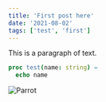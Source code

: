 ```yaml
---
title: 'First post here'
date: '2021-08-02'
tags: ['test', 'first']
---
```

This is a paragraph of text.
``` nim
proc test(name: string) =
  echo name
```

![Parrot](/blog/images/parrot.png)